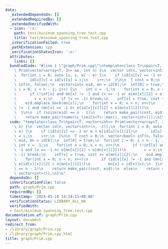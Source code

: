 ```yaml
---
data:
  _extendedDependsOn: []
  _extendedRequiredBy: []
  _extendedVerifiedWith:
  - icon: ':x:'
    path: test/minimum_spanning_tree.test.cpp
    title: test/minimum_spanning_tree.test.cpp
  _isVerificationFailed: true
  _pathExtension: cpp
  _verificationStatusIcon: ':x:'
  attributes:
    links: []
  bundledCode: "#line 1 \"graph/Prim.cpp\"\ntemplate<class T>\npair<T, vector<int>>\
    \ Prim(vector<array<T, 3>> &e, int n) {\n  vector id(n, vector<int>(n, -1));\n\
    \  for(int i = 0; auto [u, v, w] : e) {\n    if (id[u][v] == -1 or w < e[id[u][v]][2])\n\
    \      id[u][v] = id[v][u] = i;\n    i++;\n  }\n\n  T cost = 0;\n  vector<bool>\
    \ inT(n, false);\n  vector<int> eid, mn = id[0];\n  inT[0] = true;\n  for(int\
    \ i = 0; i < n - 1; i++) {\n    int v = -1;\n    for(int x = 0; x < n; x++)\n\
    \      if (!inT[x] and mn[x] != -1 and (v == -1 or e[mn[x]][2] < e[mn[v]][2]))\n\
    \        v = x;\n    if (v == -1) break;\n    inT[v] = true, cost += e[mn[v]][2];\n\
    \    eid.emplace_back(mn[v]);\n    for(int x = 0; x < n; x++)\n      if (id[v][x]\
    \ != -1 and (mn[x] == -1 or e[id[v][x]][2] < e[mn[x]][2]))\n        mn[x] = id[v][x];\n\
    \  }\n\n  if (ssize(eid) == n - 1)\n    return make_pair(cost, eid);\n  else\n\
    \    return make_pair(numeric_limits<T>::max(), vector<int>());\n}\n"
  code: "template<class T>\npair<T, vector<int>> Prim(vector<array<T, 3>> &e, int\
    \ n) {\n  vector id(n, vector<int>(n, -1));\n  for(int i = 0; auto [u, v, w] :\
    \ e) {\n    if (id[u][v] == -1 or w < e[id[u][v]][2])\n      id[u][v] = id[v][u]\
    \ = i;\n    i++;\n  }\n\n  T cost = 0;\n  vector<bool> inT(n, false);\n  vector<int>\
    \ eid, mn = id[0];\n  inT[0] = true;\n  for(int i = 0; i < n - 1; i++) {\n   \
    \ int v = -1;\n    for(int x = 0; x < n; x++)\n      if (!inT[x] and mn[x] !=\
    \ -1 and (v == -1 or e[mn[x]][2] < e[mn[v]][2]))\n        v = x;\n    if (v ==\
    \ -1) break;\n    inT[v] = true, cost += e[mn[v]][2];\n    eid.emplace_back(mn[v]);\n\
    \    for(int x = 0; x < n; x++)\n      if (id[v][x] != -1 and (mn[x] == -1 or\
    \ e[id[v][x]][2] < e[mn[x]][2]))\n        mn[x] = id[v][x];\n  }\n\n  if (ssize(eid)\
    \ == n - 1)\n    return make_pair(cost, eid);\n  else\n    return make_pair(numeric_limits<T>::max(),\
    \ vector<int>());\n}\n"
  dependsOn: []
  isVerificationFile: false
  path: graph/Prim.cpp
  requiredBy: []
  timestamp: '2024-03-16 14:24:11+08:00'
  verificationStatus: LIBRARY_ALL_WA
  verifiedWith:
  - test/minimum_spanning_tree.test.cpp
documentation_of: graph/Prim.cpp
layout: document
redirect_from:
- /library/graph/Prim.cpp
- /library/graph/Prim.cpp.html
title: graph/Prim.cpp
---
```

